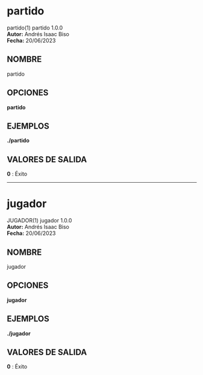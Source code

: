 # partido
partido(1) partido 1.0.0  
**Autor:** Andrés Isaac Biso  
**Fecha:** 20/06/2023  

## NOMBRE
partido

## OPCIONES
**partido**

## EJEMPLOS
**./partido**

## VALORES DE SALIDA
**0**
: Éxito

---

# jugador
JUGADOR(1) jugador 1.0.0  
**Autor:** Andrés Isaac Biso  
**Fecha:** 20/06/2023  

## NOMBRE
jugador

## OPCIONES
**jugador**

## EJEMPLOS
**./jugador**

## VALORES DE SALIDA
**0**
: Éxito

